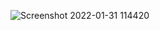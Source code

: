 
![Screenshot 2022-01-31 114420](https://user-images.githubusercontent.com/83490407/151747668-bdc12d09-9892-4efc-bbdc-966d979b7a93.png)

